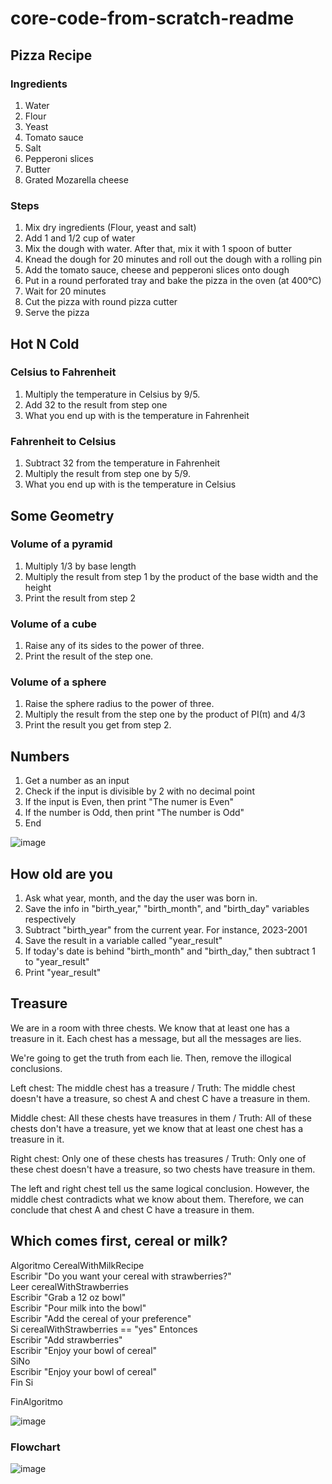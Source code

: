# core-code-from-scratch-readme

## Pizza Recipe

### Ingredients
1. Water
2. Flour
3. Yeast
4. Tomato sauce
5. Salt
6. Pepperoni slices
7. Butter
8. Grated Mozarella cheese

### Steps
1. Mix dry ingredients (Flour, yeast and salt)
2. Add 1 and 1/2 cup of water
3. Mix the dough with water. After that, mix it with 1 spoon of butter
4. Knead the dough for 20 minutes and roll out the dough with a rolling pin
5. Add the tomato sauce, cheese and pepperoni slices onto dough
6. Put in a round perforated tray and bake the pizza in the oven (at 400°C)
7. Wait for 20 minutes
8. Cut the pizza with round pizza cutter
9. Serve the pizza

##  Hot N Cold

### Celsius to Fahrenheit
1. Multiply the temperature in Celsius by 9/5.
2. Add 32 to the result from step one
3. What you end up with is the temperature in Fahrenheit

### Fahrenheit to Celsius
1. Subtract 32 from the temperature in Fahrenheit
2. Multiply the result from step one by 5/9.
3. What you end up with is the temperature in Celsius

## Some Geometry

### Volume of a pyramid
1. Multiply 1/3 by base length
2. Multiply the result from step 1 by the product of the base width and the height
3. Print the result from step 2

### Volume of a cube
1. Raise any of its sides to the power of three.
2. Print the result of the step one.

### Volume of a sphere
1. Raise the sphere radius to the power of three.
2. Multiply the result from the step one by the product of PI(π) and 4/3
3. Print the result you get from step 2.

## Numbers

1. Get a number as an input
2. Check if the input is divisible by 2 with no decimal point
3. If the input is Even, then print "The numer is Even"
4. If the number is Odd, then print "The number is Odd"
5. End


![image](https://user-images.githubusercontent.com/128996495/229263249-dc9611b3-44b1-40ce-8ff0-bf78c0a15558.png)

## How old are you

1. Ask what year, month, and the day the user was born in.
2. Save the info in "birth_year," "birth_month", and "birth_day" variables respectively
3. Subtract "birth_year" from the current year. For instance, 2023-2001
4. Save the result in a variable called "year_result"
5. If today's date is behind "birth_month" and "birth_day," then subtract 1 to "year_result"
6. Print "year_result"

## Treasure

We are in a room with three chests. We know that at least one has a treasure in it. Each chest has a message, but all the messages are lies.

We're going to get the truth from each lie. Then, remove the illogical conclusions.

Left chest: The middle chest has a treasure / Truth: The middle chest doesn't have a treasure, so chest A and chest C have a treasure in them.

Middle chest: All these chests have treasures in them / Truth: All of these chests don't have a treasure, yet we know that at least one chest has a treasure in it.

Right chest: Only one of these chests has treasures / Truth: Only one of these chest doesn't have a treasure, so two chests have treasure in them.

The left and right chest tell us the same logical conclusion. However, the middle chest contradicts what we know about them.
Therefore, we can conclude that chest A and chest C have a treasure in them.

## Which comes first, cereal or milk?

Algoritmo CerealWithMilkRecipe\
	Escribir "Do you want your cereal with strawberries?"\
	Leer cerealWithStrawberries\
	Escribir "Grab a 12 oz bowl"\
	Escribir "Pour milk into the bowl"\
	Escribir "Add the cereal of your preference"\
	Si cerealWithStrawberries == "yes" Entonces\
		Escribir "Add strawberries"\
		Escribir "Enjoy your bowl of cereal"\
	SiNo\
		Escribir "Enjoy your bowl of cereal"\
	Fin Si
	
FinAlgoritmo

![image](https://user-images.githubusercontent.com/128996495/231322623-bfd4bc97-92a6-4630-81f9-cf673b740724.png)

### Flowchart

![image](https://user-images.githubusercontent.com/128996495/231326406-6f726492-009c-48e7-b3af-36c871032238.png)


